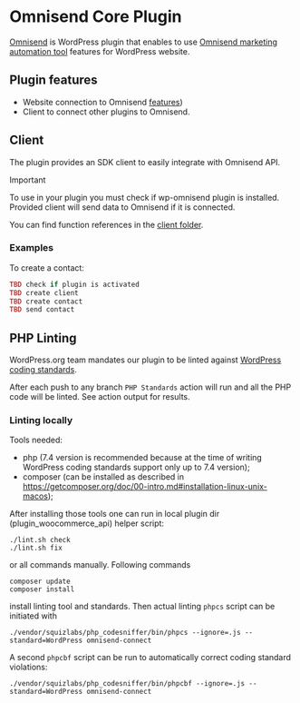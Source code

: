 # Omnisend Core Plugin

[Omnisend](https://wordpress.org/plugins/omnisend/) is WordPress plugin that enables to use [Omnisend marketing automation tool](https://www.omnisend.com/) features
for WordPress website.

## Plugin features

* Website connection to Omnisend [features](https://www.omnisend.com/features/))
* Client to connect other plugins to Omnisend.


## Client

The plugin provides an SDK client to easily integrate with Omnisend API.

> [!IMPORTANT]  
> To use in your plugin you must check if wp-omnisend plugin is installed.
> Provided client will send data to Omnisend if it is connected.

You can find function references in the [client folder](https://github.com/omnisend/wp-omnisend/tree/main/omnisend/includes/Public/Client/V1).

### Examples

To create a contact:

```php
TBD check if plugin is activated
TBD create client
TBD create contact
TBD send contact
```

## PHP Linting

WordPress.org team mandates our plugin to be linted
against [WordPress coding standards](https://github.com/WordPress/WordPress-Coding-Standards).

After each push to any branch `PHP Standards` action will run and all the PHP code will be linted. See action output for results.

### Linting locally

Tools needed:

-   php (7.4 version is recommended because at the time of writing WordPress coding standards support only up to 7.4 version);
-   composer (can be installed as described in https://getcomposer.org/doc/00-intro.md#installation-linux-unix-macos);

After installing those tools one can run in local plugin dir (plugin_woocommerce_api) helper script:

```shell
./lint.sh check
./lint.sh fix
```

or all commands manually. Following commands

```shell
composer update
composer install
```

install linting tool and standards. Then actual linting `phpcs` script can be initiated with

```shell
./vendor/squizlabs/php_codesniffer/bin/phpcs --ignore=.js --standard=WordPress omnisend-connect
```

A second `phpcbf` script can be run to automatically correct coding standard violations:

```shell
./vendor/squizlabs/php_codesniffer/bin/phpcbf --ignore=.js --standard=WordPress omnisend-connect
```
